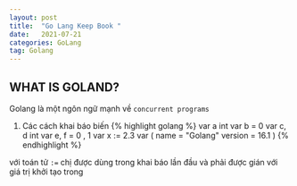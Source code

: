 ```yaml
---
layout: post
title:  "Go Lang Keep Book "
date:   2021-07-21
categories: GoLang
tag: Golang
---
```

## WHAT IS GOLAND?

Golang là một ngôn ngữ mạnh về ```concurrent programs```

1. Các cách khai báo biến
{% highlight golang %}
var a int
var b = 0
var c, d int
var e, f = 0 , 1
var x := 2.3
var (
    name = "Golang"
    version = 16.1
)
{% endhighlight %}

với toán tử ```:=``` chị được dùng trong khai báo lần đầu và phải được gián với giá trị khởi tạo trong